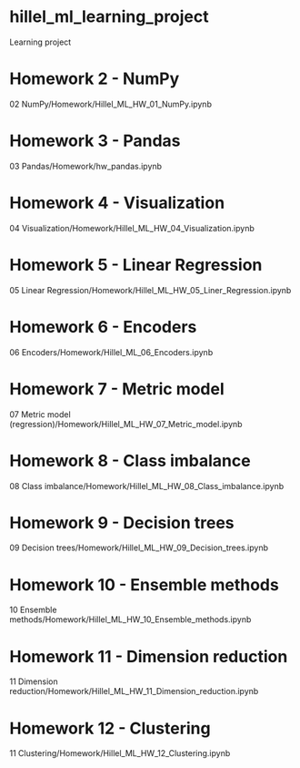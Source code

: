 # hillel_ml_learning_project
Learning project

# Homework 2 - NumPy
02 NumPy/Homework/Hillel_ML_HW_01_NumPy.ipynb

# Homework 3 - Pandas
03 Pandas/Homework/hw_pandas.ipynb

# Homework 4 - Visualization
04 Visualization/Homework/Hillel_ML_HW_04_Visualization.ipynb

# Homework 5 - Linear Regression
05 Linear Regression/Homework/Hillel_ML_HW_05_Liner_Regression.ipynb

# Homework 6 - Encoders
06 Encoders/Homework/Hillel_ML_06_Encoders.ipynb

# Homework 7 - Metric model
07 Metric model (regression)/Homework/Hillel_ML_HW_07_Metric_model.ipynb

# Homework 8 - Class imbalance
08 Class imbalance/Homework/Hillel_ML_HW_08_Class_imbalance.ipynb

# Homework 9 - Decision trees
09 Decision trees/Homework/Hillel_ML_HW_09_Decision_trees.ipynb

# Homework 10 - Ensemble methods
10 Ensemble methods/Homework/Hillel_ML_HW_10_Ensemble_methods.ipynb

# Homework 11 - Dimension reduction
11 Dimension reduction/Homework/Hillel_ML_HW_11_Dimension_reduction.ipynb

# Homework 12 - Clustering
11 Clustering/Homework/Hillel_ML_HW_12_Clustering.ipynb